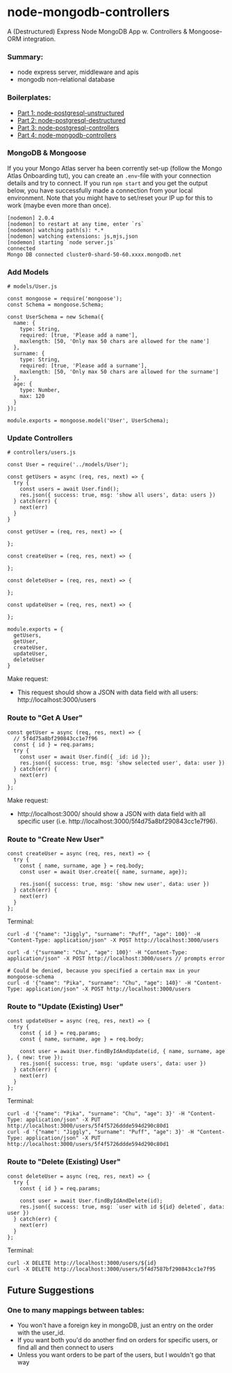 # node-mongodb-controllers

A (Destructured) Express Node MongoDB App w. Controllers & Mongoose-ORM integration.

### Summary:

- node express server, middleware and apis
- mongodb non-relational database

### Boilerplates:

- [Part 1: node-postgresql-unstructured](https://github.com/dirkbosman/node-postgresql-unstructured)
- [Part 2: node-postgresql-destructured](https://github.com/dirkbosman/node-postgresql-destructured)
- [Part 3: node-postgresql-controllers](https://github.com/dirkbosman/node-postgresql-controllers)
- [Part 4: node-mongodb-controllers](https://github.com/dirkbosman/node-mongodb-controllers)

### MongoDB & Mongoose

If you your Mongo Atlas server ha been corrently set-up (follow the Mongo Atlas Onboarding tut), you can create an `.env`-file with your connection details and try to connect. If you run `npm start` and you get the output below, you have successfully made a connection from your local environment. Note that you might have to set/reset your IP up for this to work (maybe even more than once).
```
[nodemon] 2.0.4
[nodemon] to restart at any time, enter `rs`
[nodemon] watching path(s): *.*
[nodemon] watching extensions: js,mjs,json
[nodemon] starting `node server.js`
connected
Mongo DB connected cluster0-shard-50-60.xxxx.mongodb.net
```

### Add Models

```
# models/User.js

const mongoose = require('mongoose');
const Schema = mongoose.Schema;

const UserSchema = new Schema({
  name: {
    type: String,
    required: [true, 'Please add a name'],
    maxlength: [50, 'Only max 50 chars are allowed for the name']
  },
  surname: {
    type: String,
    required: [true, 'Please add a surname'],
    maxlength: [50, 'Only max 50 chars are allowed for the surname']
  },
  age: {
    type: Number,
    max: 120
  }
});

module.exports = mongoose.model('User', UserSchema);
```

### Update Controllers

```
# controllers/users.js

const User = require('../models/User');

const getUsers = async (req, res, next) => {
  try {
    const users = await User.find();
    res.json({ success: true, msg: 'show all users', data: users })
  } catch(err) {
    next(err)
  }
}

const getUser = (req, res, next) => {

};

const createUser = (req, res, next) => {

};

const deleteUser = (req, res, next) => {

};

const updateUser = (req, res, next) => {

};

module.exports = {
  getUsers,
  getUser,
  createUser,
  updateUser,
  deleteUser
}
```

Make request:

- This request should show a JSON with data field with all users: http://localhost:3000/users

### Route to "Get A User"

```
const getUser = async (req, res, next) => {
  // 5f4d75a8bf290843cc1e7f96
  const { id } = req.params;
  try {
    const user = await User.find({ _id: id });
    res.json({ success: true, msg: 'show selected user', data: user })
  } catch(err) {
    next(err)
  }
};
```

Make request:

- http://localhost:3000/<ObjectId> should show a JSON with data field with all specific user (i.e. http://localhost:3000/5f4d75a8bf290843cc1e7f96).

### Route to "Create New User"

```
const createUser = async (req, res, next) => {
  try {
    const { name, surname, age } = req.body;
    const user = await User.create({ name, surname, age});

    res.json({ success: true, msg: 'show new user', data: user })
  } catch(err) {
    next(err)
  }
};
```

Terminal:

```
curl -d '{"name": "Jiggly", "surname": "Puff", "age": 100}' -H "Content-Type: application/json" -X POST http://localhost:3000/users

curl -d '{"surname": "Chu", "age": 100}' -H "Content-Type: application/json" -X POST http://localhost:3000/users // prompts error

# Could be denied, because you specified a certain max in your mongoose-schema
curl -d '{"name": "Pika", "surname": "Chu", "age": 140}' -H "Content-Type: application/json" -X POST http://localhost:3000/users
```

### Route to "Update (Existing) User"

```
const updateUser = async (req, res, next) => {
  try {
    const { id } = req.params;
    const { name, surname, age } = req.body;

    const user = await User.findByIdAndUpdate(id, { name, surname, age }, { new: true });
    res.json({ success: true, msg: 'update users', data: user })
  } catch(err) {
    next(err)
  }
};
```

Terminal:

```
curl -d '{"name": "Pika", "surname": "Chu", "age": 3}' -H "Content-Type: application/json" -X PUT http://localhost:3000/users/5f4f5726ddde594d290c80d1
curl -d '{"name": "Jiggly", "surname": "Puff", "age": 3}' -H "Content-Type: application/json" -X PUT http://localhost:3000/users/5f4f5726ddde594d290c80d1
```

### Route to "Delete (Existing) User"

```
const deleteUser = async (req, res, next) => {
  try {
    const { id } = req.params;

    const user = await User.findByIdAndDelete(id);
    res.json({ success: true, msg: `user with id ${id} deleted`, data: user })
  } catch(err) {
    next(err)
  }
};
```

Terminal:

```
curl -X DELETE http://localhost:3000/users/${id}
curl -X DELETE http://localhost:3000/users/5f4d7587bf290843cc1e7f95
```

## Future Suggestions

### One to many mappings between tables:

- You won't have a foreign key in mongoDB, just an entry on the order with the user_id.
- If you want both you'd do another find on orders for specific users, or find all and then connect to users
- Unless you want orders to be part of the users, but I wouldn't go that way
